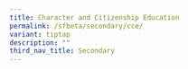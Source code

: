 ```yaml
---
title: Character and Citizenship Education
permalink: /sfbeta/secondary/cce/
variant: tiptap
description: ""
third_nav_title: Secondary
---
```

